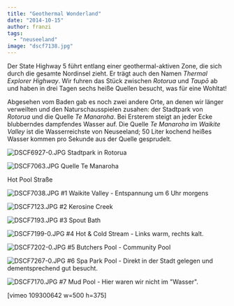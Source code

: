 ```yaml
---
title: "Geothermal Wonderland"
date: "2014-10-15"
author: franzi
tags: 
  - "neuseeland"
image: "dscf7138.jpg"
---
```


Der State Highway 5 führt entlang einer geothermal-aktiven Zone, die sich durch die gesamte Nordinsel zieht. Er trägt auch den Namen _Thermal Explorer Highway_. Wir fuhren das Stück zwischen _Rotorua_ und _Taupō_ ab und haben in drei Tagen sechs heiße Quellen besucht, was für eine Wohltat!

Abgesehen vom Baden gab es noch zwei andere Orte, an denen wir länger verweilten und den Naturschausspielen zusahen: der Stadtpark von _Rotorua_ und die Quelle _Te Manaroha_. Bei Ersterem steigt an jeder Ecke blubberndes dampfendes Wasser auf. Die Quelle _Te Manaroha_ im _Waikite Valley_ ist die Wasserreichste von Neuseeland; 50 Liter kochend heißes Wasser kommen pro Sekunde aus der Quelle gesprudelt.

![DSCF6927-0.JPG](/images/2014/dscf6927-0.jpg) Stadtpark in Rotorua

![DSCF7063.JPG](/images/2014/dscf7063.jpg) Quelle Te Manaroha

Hot Pool Straße

![DSCF7038.JPG](/images/2014/dscf7038.jpg) #1 Waikite Valley - Entspannung um 6 Uhr morgens

![DSCF7123.JPG](/images/2014/dscf71231.jpg) #2 Kerosine Creek

![DSCF7193.JPG](/images/2014/dscf7193.jpg) #3 Spout Bath

![DSCF7199-0.JPG](/images/2014/dscf7199-0.jpg) #4 Hot & Cold Stream - Links warm, rechts kalt.

![DSCF7202-0.JPG](/images/2014/dscf7202-0.jpg) #5 Butchers Pool - Community Pool

![DSCF7267-0.JPG](/images/2014/dscf7267-0.jpg) #6 Spa Park Pool - Direkt in der Stadt gelegen und dementsprechend gut besucht.

![DSCF7170.JPG](/images/2014/dscf7170.jpg) #7 Mud Pool - Hier waren wir nicht im "Wasser".

\[vimeo 109300642 w=500 h=375\]
